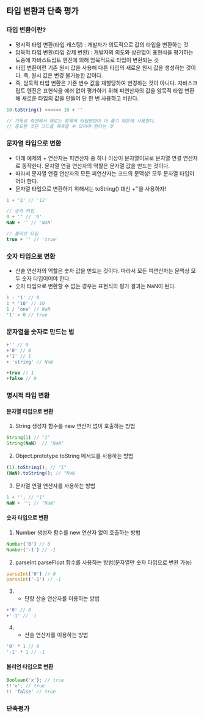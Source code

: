 ## 타입 변환과 단축 평가

### 타입 변환이란?
- 명시적 타입 변환(타입 캐스팅) : 개발자가 의도적으로 값의 타입을 변환하는 것
- 암묵적 타입 변환(타입 강제 변환) : 개발자의 의도와 상관없이 표현식을 평가하는 도중에 자바스트립트 엔진에 의해 암묵적으로 타입이 변환되는 것
- 타입 변환이란 기존 원시 값을 사용해 다른 타입의 새로운 원시 값을 생성하는 것이다. 즉, 원시 값은 변경 불가능한 값이다. 
- 즉, 암묵적 타입 변환은 기존 변수 값을 재할당하여 변경하는 것이 아니다. 자바스크립트 엔진은 표현식을 에러 없이 평가하기 위해 피연산자의 값을 암묵적 타입 변환해 새로운 타입의 값을 만들어 단 한 번 사용하고 버린다. 

```js
10.toString() <<<<<< 10 + ''

// 가독성 측면에서 때로는 암묵적 타입변환이 더 좋기 때문에 사용한다. 
// 중요한 것은 코드를 예측할 수 있어야 한다는 것
```

### 문자열 타입으로 변환
- 아래 예제의 + 연산자는 피연산자 중 하나 이상이 문자열이므로 문자열 연결 연산자로 동작한다. 문자열 연결 연산자의 역할은 문자열 값을 만드는 것이다.
- 따라서 문자열 연결 연산자의 모든 피연산자는 코드의 문맥상! 모두 문자열 타입이어야 한다. 
- 문자열 타입으로 변환하기 위해서는 toString() 대신 +''을 사용하자! 
```js
1 + '2' // '12'
```
```js
// 숫자 타입
0 + '' // '0'
NaN + '' // 'NaN'

// 불리언 타입
true + '' // 'true' 
```

### 숫자 타입으로 변환
- 산술 연산자의 역할은 숫자 값을 만드는 것이다. 따라서 모든 피연산자는 문맥상 모두 숫자 타입이어야 한다. 
- 숫자 타입으로 변환할 수 없는 경우는 표현식의 평가 결과는 NaN이 된다. 
```js
1 - '1' // 0
1 * '10' // 10
1 / 'one' // NaN
'1' > 0 // true
```

### 문자열을 숫자로 만드는 법
```js
+'' // 0
+'0' // 0
+'1' // 1
+ 'string' // NaN

+true // 1
+false // 0
```
### 명시적 타입 변환 
#### 문자열 타입으로 변환
1. String 생성자 함수를 new 연산자 없이 호출하는 방법
```js
String(1) // "1"
String(NaN)  // "NaN"
```

2. Object.prototype.toString 메서드를 사용하는 방법
```js
(1).toString(); // "1"
(NaN).toString(); // "NaN
```

3. 문자열 연결 연산자를 사용하는 방법
 ```js
1 + ''; // "1"
NaN + ''; // "NaN"
```

#### 숫자 타입으로 변환
1. Number 생성자 함수를 new 연산자 없이 호출하는 방법
```js
Number('0') // 0
Number('-1') // -1
```

2. parseInt.parseFloat 함수를 사용하는 방법(문자열만 숫자 타입으로 변환 가능)
```js
parseInt('0') // 0
parseInt('-1') // -1
```
3. + 단항 산술 연산자를 이용하는 방법
```js
+'0' // 0
+'-1' // -1
```
4. * 산술 연산자를 이용하는 방법
```js
'0' * 1 // 0
'-1' * 1 // -1
```

#### 불리언 타입으로 변환
```js
Boolean('x'); // true
!!'x'; // true
!! 'false' // true
```

### 단축평가
